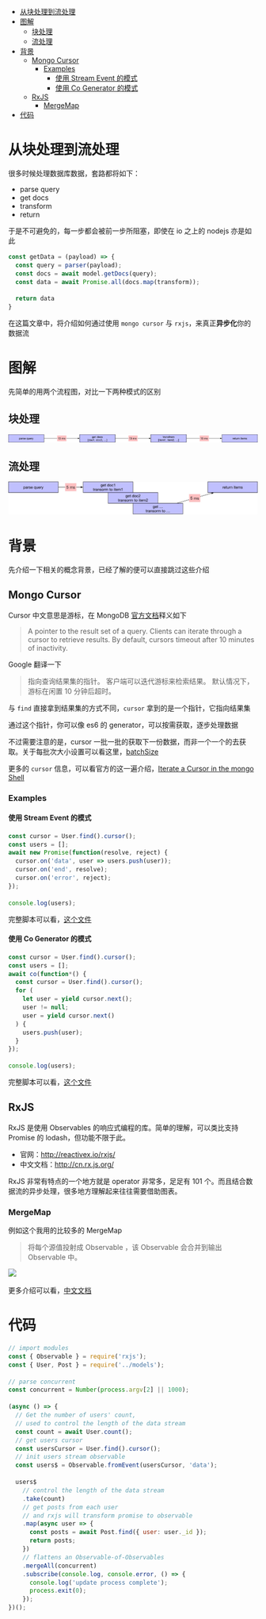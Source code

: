<!-- TOC -->

- [从块处理到流处理](#从块处理到流处理)
- [图解](#图解)
  - [块处理](#块处理)
  - [流处理](#流处理)
- [背景](#背景)
  - [Mongo Cursor](#mongo-cursor)
    - [Examples](#examples)
      - [使用 Stream Event 的模式](#使用-stream-event-的模式)
      - [使用 Co Generator 的模式](#使用-co-generator-的模式)
  - [RxJS](#rxjs)
    - [MergeMap](#mergemap)
- [代码](#代码)

<!-- /TOC -->

# 从块处理到流处理

很多时候处理数据库数据，套路都将如下：

* parse query
* get docs
* transform
* return

于是不可避免的，每一步都会被前一步所阻塞，即使在 io 之上的 nodejs 亦是如此

```js
const getData = (payload) => {
  const query = parser(payload);
  const docs = await model.getDocs(query);
  const data = await Promise.all(docs.map(transform));

  return data
}
```

在这篇文章中，将介绍如何通过使用 `mongo cursor` 与 `rxjs`，来真正**异步化**你的数据流

# 图解

先简单的用两个流程图，对比一下两种模式的区别

## 块处理

![](https://github.com/yidinghan/blog/blob/master/imgs/from-batch-to-flow-batch.jpeg)

## 流处理

![](https://github.com/yidinghan/blog/blob/master/imgs/from-batch-to-flow-flow.jpeg)

# 背景

先介绍一下相关的概念背景，已经了解的便可以直接跳过这些介绍

## Mongo Cursor

Cursor 中文意思是游标，在 MongoDB [官方文档](https://docs.mongodb.com/manual/reference/glossary/#term-cursor)释义如下

> A pointer to the result set of a query. Clients can iterate through a cursor to retrieve results. By default, cursors timeout after 10 minutes of inactivity.

Google 翻译一下

> 指向查询结果集的指针。 客户端可以迭代游标来检索结果。 默认情况下，游标在闲置 10 分钟后超时。

与 `find` 直接拿到结果集的方式不同，`cursor` 拿到的是一个指针，它指向结果集

通过这个指针，你可以像 es6 的 generator，可以按需获取，逐步处理数据

不过需要注意的是，cursor 一批一批的获取下一份数据，而非一个一个的去获取。关于每批次大小设置可以看这里，[batchSize](https://docs.mongodb.com/manual/reference/method/cursor.batchSize)

更多的 `cursor` 信息，可以看官方的这一遍介绍，[Iterate a Cursor in the mongo Shell](https://docs.mongodb.com/manual/tutorial/iterate-a-cursor/#read-operations-cursors)

### Examples

#### 使用 Stream Event 的模式

```js
const cursor = User.find().cursor();
const users = [];
await new Promise(function(resolve, reject) {
  cursor.on('data', user => users.push(user));
  cursor.on('end', resolve);
  cursor.on('error', reject);
});

console.log(users);
```

完整脚本可以看，[这个文件](https://github.com/yidinghan/blog/blob/master/scripts/mongoose-cursor-map.js)

#### 使用 Co Generator 的模式

```js
const cursor = User.find().cursor();
const users = [];
await co(function*() {
  const cursor = User.find().cursor();
  for (
    let user = yield cursor.next();
    user != null;
    user = yield cursor.next()
  ) {
    users.push(user);
  }
});

console.log(users);
```

完整脚本可以看，[这个文件](https://github.com/yidinghan/blog/blob/master/scripts/mongoose-cursor-co.js)

## RxJS

RxJS 是使用 Observables 的响应式编程的库。简单的理解，可以类比支持 Promise 的 lodash，但功能不限于此。

* 官网：http://reactivex.io/rxjs/
* 中文文档：http://cn.rx.js.org/

RxJS 非常有特点的一个地方就是 operator 非常多，足足有 101 个。而且结合数据流的异步处理，很多地方理解起来往往需要借助图表。

### MergeMap

例如这个我用的比较多的 MergeMap

> 将每个源值投射成 Observable ，该 Observable 会合并到输出 Observable 中。

![](http://reactivex.io/rxjs/img/mergeMap.png)

更多介绍可以看，[中文文档](http://cn.rx.js.org/class/es6/Observable.js~Observable.html#instance-method-mergeMap)

# 代码

```js
// import modules
const { Observable } = require('rxjs');
const { User, Post } = require('../models');

// parse concurrent
const concurrent = Number(process.argv[2] || 1000);

(async () => {
  // Get the number of users' count,
  // used to control the length of the data stream
  const count = await User.count();
  // get users cursor
  const usersCursor = User.find().cursor();
  // init users stream observable
  const users$ = Observable.fromEvent(usersCursor, 'data');

  users$
    // control the length of the data stream
    .take(count)
    // get posts from each user
    // and rxjs will transform promise to observable
    .map(async user => {
      const posts = await Post.find({ user: user._id });
      return posts;
    })
    // flattens an Observable-of-Observables
    .mergeAll(concurrent)
    .subscribe(console.log, console.error, () => {
      console.log('update process complete');
      process.exit(0);
    });
})();
```
